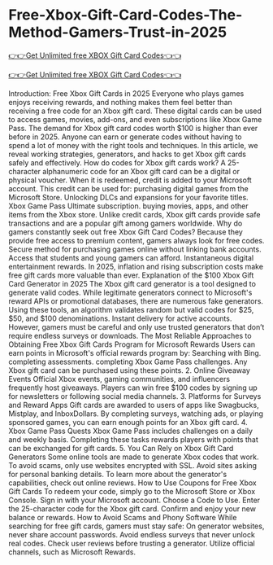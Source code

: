 # Free-Xbox-Gift-Card-Codes-The-Method-Gamers-Trust-in-2025

[👉👉Get Unlimited free XBOX Gift Card Codes👈👈](https://md.abdulmanik.com/xbox1/)

[👉👉Get Unlimited free XBOX Gift Card Codes👈👈](https://md.abdulmanik.com/xbox1/)

Introduction: Free Xbox Gift Cards in 2025 Everyone who plays games enjoys receiving rewards, and nothing makes them feel better than receiving a free code for an Xbox gift card. These digital cards can be used to access games, movies, add-ons, and even subscriptions like Xbox Game Pass.  The demand for Xbox gift card codes worth $100 is higher than ever before in 2025. Anyone can earn or generate codes without having to spend a lot of money with the right tools and techniques. In this article, we reveal working strategies, generators, and hacks to get Xbox gift cards safely and effectively.
 How do codes for Xbox gift cards work? A 25-character alphanumeric code for an Xbox gift card can be a digital or physical voucher. When it is redeemed, credit is added to your Microsoft account. This credit can be used for:
 purchasing digital games from the Microsoft Store.  Unlocking DLCs and expansions for your favorite titles.
 Xbox Game Pass Ultimate subscription. buying movies, apps, and other items from the Xbox store.  Unlike credit cards, Xbox gift cards provide safe transactions and are a popular gift among gamers worldwide.
 Why do gamers constantly seek out free Xbox Gift Card Codes? Because they provide free access to premium content, gamers always look for free codes. Secure method for purchasing games online without linking bank accounts. Access that students and young gamers can afford. Instantaneous digital entertainment rewards.  In 2025, inflation and rising subscription costs make free gift cards more valuable than ever.
 Explanation of the $100 Xbox Gift Card Generator in 2025 The Xbox gift card generator is a tool designed to generate valid codes.  While legitimate generators connect to Microsoft's reward APIs or promotional databases, there are numerous fake generators. Using these tools, an algorithm validates random but valid codes for $25, $50, and $100 denominations. Instant delivery for active accounts.
 However, gamers must be careful and only use trusted generators that don’t require endless surveys or downloads.
 The Most Reliable Approaches to Obtaining Free Xbox Gift Cards Program for Microsoft Rewards Users can earn points in Microsoft's official rewards program by: Searching with Bing. completing assessments. completing Xbox Game Pass challenges.   Any Xbox gift card can be purchased using these points.  2.    Online Giveaway Events
 Official Xbox events, gaming communities, and influencers frequently host giveaways. Players can win free $100 codes by signing up for newsletters or following social media channels. 3.    Platforms for Surveys and Reward Apps Gift cards are awarded to users of apps like Swagbucks, Mistplay, and InboxDollars. By completing surveys, watching ads, or playing sponsored games, you can earn enough points for an Xbox gift card.
 4.    Xbox Game Pass Quests
 Xbox Game Pass includes challenges on a daily and weekly basis. Completing these tasks rewards players with points that can be exchanged for gift cards.
 5.    You Can Rely on Xbox Gift Card Generators Some online tools are made to generate Xbox codes that work. To avoid scams, only use websites encrypted with SSL. Avoid sites asking for personal banking details.
 To learn more about the generator's capabilities, check out online reviews. How to Use Coupons for Free Xbox Gift Cards To redeem your code, simply go to the Microsoft Store or Xbox Console. Sign in with your Microsoft account.
 Choose a Code to Use. Enter the 25-character code for the Xbox gift card. Confirm and enjoy your new balance or rewards.
 How to Avoid Scams and Phony Software While searching for free gift cards, gamers must stay safe:
 On generator websites, never share account passwords.   Avoid endless surveys that never unlock real codes.
 Check user reviews before trusting a generator.
 Utilize official channels, such as Microsoft Rewards.
